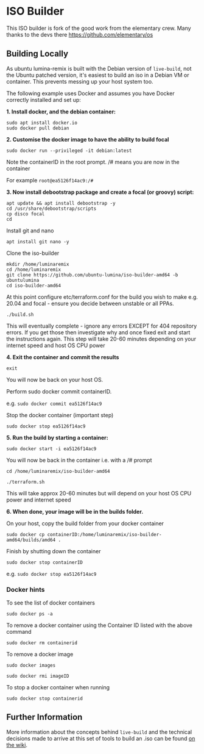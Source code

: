 # ISO Builder

This ISO builder is fork of the good work from the elementary crew.  Many thanks to the devs there https://github.com/elementary/os

## Building Locally

As ubuntu lumina-remix is built with the Debian version of `live-build`, not the Ubuntu patched version, it's easiest to build an iso in a Debian VM or container. This prevents messing up your host system too.

The following example uses Docker and assumes you have Docker correctly installed and set up:

**1. Install docker, and the debian container:**

    sudo apt install docker.io
    sudo docker pull debian

**2. Customise the docker image to have the ability to build focal**

    sudo docker run --privileged -it debian:latest

Note the containerID in the root prompt. /# means you are now in the container

For example `root@ea5126f14ac9:/#`

**3. Now install debootstrap package and create a focal (or groovy) script:**

    apt update && apt install debootstrap -y
    cd /usr/share/debootstrap/scripts
    cp disco focal
    cd

Install git and nano

    apt install git nano -y

Clone the iso-builder

    mkdir /home/luminaremix
    cd /home/luminaremix
    git clone https://github.com/ubuntu-lumina/iso-builder-amd64 -b ubuntulumina
    cd iso-builder-amd64

At this point configure etc/terraform.conf for the build you wish to make e.g. 20.04 and focal - ensure you decide between unstable or all PPAs.

    ./build.sh

This will eventually complete - ignore any errors EXCEPT for 404 repository errors.  If you get those then investigate why and once fixed exit and start the instructions again.  This step will take 20-60 minutes depending on your internet speed and host OS CPU power

**4. Exit the container and commit the results**

    exit

  You will now be back on your host OS.

  Perform sudo docker commit containerID.

  e.g.   `sudo docker commit ea5126f14ac9`

  Stop the docker container (important step)

    sudo docker stop ea5126f14ac9


**5. Run the build by starting a container:**

    sudo docker start -i ea5126f14ac9

You will now be back in the container i.e. with a /# prompt

    cd /home/luminaremix/iso-builder-amd64

    ./terraform.sh

This will take approx 20-60 minutes but will depend on your host OS CPU power and internet speed

**6. When done, your image will be in the builds folder.**

On your host, copy the build folder from your docker container

    sudo docker cp containerID:/home/luminaremix/iso-builder-amd64/builds/amd64 .

Finish by shutting down the container

    sudo docker stop containerID

e.g. `sudo docker stop ea5126f14ac9`
### Docker hints

To see the list of docker containers

    sudo docker ps -a

To remove a docker container using the Container ID listed with the above command

    sudo docker rm containerid

To remove a docker image

    sudo docker images

    sudo docker rmi imageID

To stop a docker container when running

    sudo docker stop containerid



## Further Information

More information about the concepts behind `live-build` and the technical decisions made to arrive at this set of tools to build an .iso can be found [on the wiki](https://github.com/elementary/os/wiki/Building-iso-Images).
